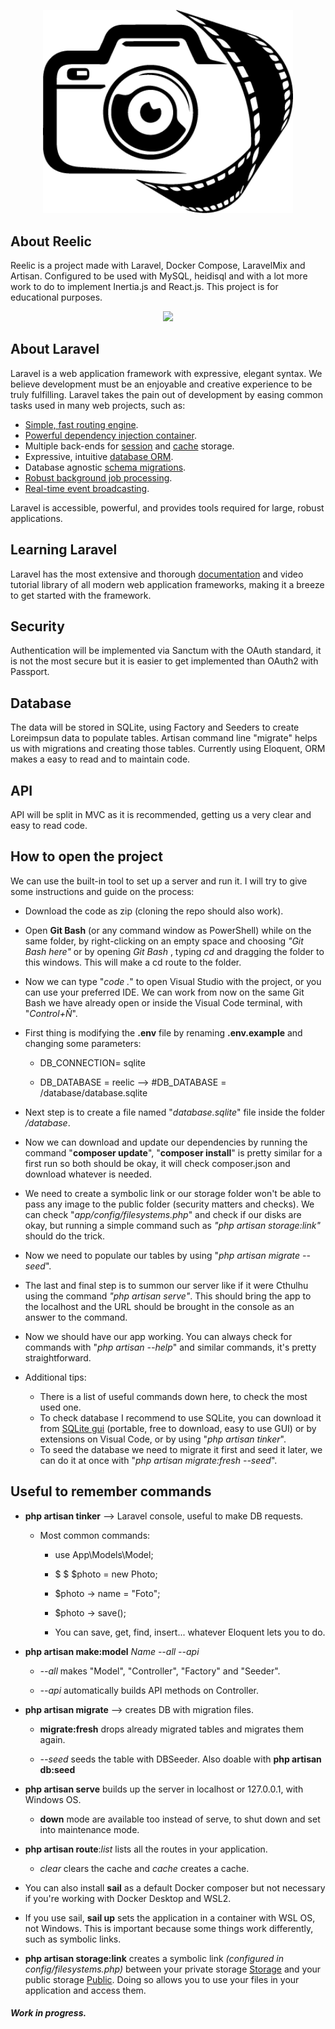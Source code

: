 <p align="center"><img src="public/imgs/logo.png" width="400"></a></p>

## About Reelic

Reelic is a project made with Laravel, Docker Compose, LaravelMix and Artisan. Configured to be used with MySQL, heidisql and with a lot more work to do to implement Inertia.js and React.js. This project is for educational purposes.

<p align="center"><a href="https://laravel.com" target="_blank"><img src="https://raw.githubusercontent.com/laravel/art/master/logo-lockup/5%20SVG/2%20CMYK/1%20Full%20Color/laravel-logolockup-cmyk-red.svg" width="400"></a></p>

## About Laravel

Laravel is a web application framework with expressive, elegant syntax. We believe development must be an enjoyable and creative experience to be truly fulfilling. Laravel takes the pain out of development by easing common tasks used in many web projects, such as:

- [Simple, fast routing engine](https://laravel.com/docs/routing).
- [Powerful dependency injection container](https://laravel.com/docs/container).
- Multiple back-ends for [session](https://laravel.com/docs/session) and [cache](https://laravel.com/docs/cache) storage.
- Expressive, intuitive [database ORM](https://laravel.com/docs/eloquent).
- Database agnostic [schema migrations](https://laravel.com/docs/migrations).
- [Robust background job processing](https://laravel.com/docs/queues).
- [Real-time event broadcasting](https://laravel.com/docs/broadcasting).

Laravel is accessible, powerful, and provides tools required for large, robust applications.

## Learning Laravel

Laravel has the most extensive and thorough [documentation](https://laravel.com/docs) and video tutorial library of all modern web application frameworks, making it a breeze to get started with the framework.

## Security

Authentication will be implemented via Sanctum with the OAuth standard, it is not the most secure but it is easier to get implemented than OAuth2 with Passport. 

## Database

The data will be stored in SQLite, using Factory and Seeders to create Loreimpsun data to populate tables. Artisan command line "migrate" helps us with migrations and creating those tables. Currently using Eloquent, ORM makes a easy to read and to maintain code. 

## API

API will be split in MVC as it is recommended, getting us a very clear and easy to read code.



## How to open the project

We can use the built-in tool to set up a server and run it. I will try to give some instructions and guide on the process:

- Download the code as zip (cloning the repo should also work).

- Open **Git Bash** (or any command window as PowerShell) while on the same folder, by right-clicking on an empty space and choosing *"Git Bash here"* or by opening *Git Bash* , typing *cd* and dragging the folder to this windows. This will make a cd route to the folder.

- Now we can type "*code .*" to open Visual Studio with the project, or you can use your preferred IDE. We can work from now on the same Git Bash we have already open or inside the Visual Code terminal, with "*Control+Ñ*".

- First thing is modifying the **.env** file by renaming **.env.example** and changing some parameters:
  
  - DB_CONNECTION= sqlite
  
  - DB_DATABASE = reelic --> #DB_DATABASE = /database/database.sqlite

- Next step is to create a file named "*database.sqlite*" file inside the folder */database*.

- Now we can download and update our dependencies by running the command "**composer update**", "**composer install**" is pretty similar for a first run so both should be okay, it will check composer.json and download whatever is needed.

- We need to create a symbolic link or our storage folder won't be able to pass any image to the public folder (security matters and checks). We can check "*app/config/filesystems.php*" and check if our disks are okay, but running a simple command such as *"php artisan storage:link"* should do the trick.

- Now we need to populate our tables by using "*php artisan migrate --seed*".

- The last and final step is to summon our server like if it were Cthulhu using the command *"php artisan serve"*. This should bring the app to the localhost and the URL should be brought in the console as an answer to the command.

- Now we should have our app working. You can always check for commands with "*php artisan --help*" and similar commands, it's pretty straightforward.

- Additional tips:
  
  - There is a list of useful commands down here, to check the most used one.
  - To check database I recommend to use SQLite, you can download it from [SQLite gui](https://sqlitestudio.pl/) (portable, free to download, easy to use GUI) or by extensions on Visual Code, or by using "*php artisan tinker*".
  - To seed the database we need to migrate it first and seed it later, we can do it at once with "*php artisan migrate:fresh --seed*".

## Useful to remember commands

- **php artisan tinker** --> Laravel console, useful to make DB requests.
  
  - Most common commands:
    
    - use App\Models\Model;
    
    - $ $ $photo = new Photo;
    
    - $photo -> name = "Foto";
    
    - $photo  -> save();
    
    - You can save, get, find, insert... whatever Eloquent lets you to do.

- **php artisan make:model** *Name --all --api*
  
  - *--all* makes "Model", "Controller", "Factory" and "Seeder".
  
  - *--api* automatically builds API methods on Controller.

- **php artisan migrate** --> creates DB with migration files.
  
  - **migrate:fresh** drops already migrated tables and migrates them again.
  
  - *--seed* seeds the table with DBSeeder. Also doable with **php artisan db:seed**

- **php artisan serve** builds up the server in localhost or 127.0.0.1, with Windows OS.
  
  - **down** mode are available too instead of serve, to shut down and set into maintenance mode.

- **php artisan route**:*list* lists all the routes in your application.
  
  - *clear* clears the cache and *cache* creates a cache.

- You can also install **sail** as a default Docker composer but not necessary if you're working with Docker Desktop and WSL2. 

- If you use sail, **sail up** sets the application in a container with WSL OS, not Windows. This is important because some things work differently, such as symbolic links.

- **php artisan storage:link** creates a symbolic link *(configured in config/filesystems.php)* between your private storage <u>Storage</u> and your public storage <u>Public</u>. Doing so allows you to use your files in your application and access them.



##### Work in progress.
